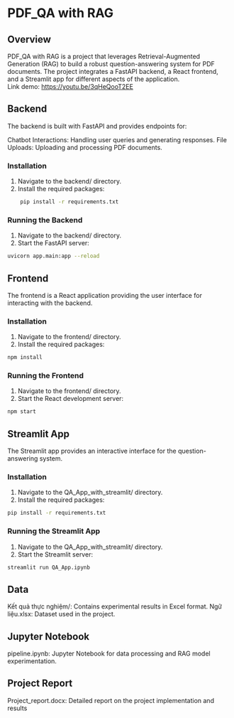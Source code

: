 # PDF_QA with RAG
## Overview
PDF_QA with RAG is a project that leverages Retrieval-Augmented Generation (RAG) to build a robust question-answering system for PDF documents. The project integrates a FastAPI backend, a React frontend, and a Streamlit app for different aspects of the application. <br>
Link demo: https://youtu.be/3qHeQooT2EE

## Backend
The backend is built with FastAPI and provides endpoints for:

Chatbot Interactions: Handling user queries and generating responses.
File Uploads: Uploading and processing PDF documents.
### Installation
1. Navigate to the backend/ directory.
2. Install the required packages:
```bash
    pip install -r requirements.txt
```
### Running the Backend
1. Navigate to the backend/ directory.
2. Start the FastAPI server:
```bash
uvicorn app.main:app --reload
```
## Frontend
The frontend is a React application providing the user interface for interacting with the backend.

### Installation
1. Navigate to the frontend/ directory.
2. Install the required packages:
```bash
npm install
```
### Running the Frontend
1. Navigate to the frontend/ directory.
2. Start the React development server:
```bash
npm start
```
## Streamlit App
The Streamlit app provides an interactive interface for the question-answering system.

### Installation
1. Navigate to the QA_App_with_streamlit/ directory.
2. Install the required packages:
```bash
pip install -r requirements.txt
```
### Running the Streamlit App
1. Navigate to the QA_App_with_streamlit/ directory.
2. Start the Streamlit server:
```bash
streamlit run QA_App.ipynb
```
## Data
Kết quả thực nghiệm/: Contains experimental results in Excel format.
Ngữ liệu.xlsx: Dataset used in the project.
## Jupyter Notebook
pipeline.ipynb: Jupyter Notebook for data processing and RAG model experimentation.
## Project Report
Project_report.docx: Detailed report on the project implementation and results
